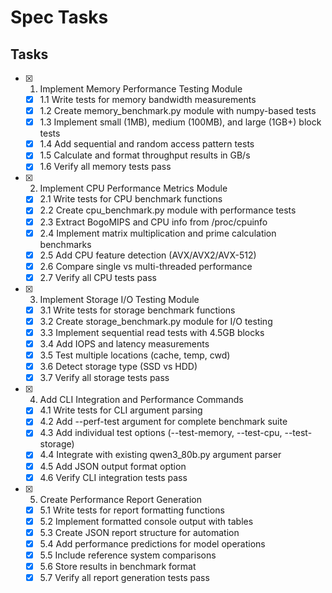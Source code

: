 # Spec Tasks

## Tasks

- [x] 1. Implement Memory Performance Testing Module
  - [x] 1.1 Write tests for memory bandwidth measurements
  - [x] 1.2 Create memory_benchmark.py module with numpy-based tests
  - [x] 1.3 Implement small (1MB), medium (100MB), and large (1GB+) block tests
  - [x] 1.4 Add sequential and random access pattern tests
  - [x] 1.5 Calculate and format throughput results in GB/s
  - [x] 1.6 Verify all memory tests pass

- [x] 2. Implement CPU Performance Metrics Module
  - [x] 2.1 Write tests for CPU benchmark functions
  - [x] 2.2 Create cpu_benchmark.py module with performance tests
  - [x] 2.3 Extract BogoMIPS and CPU info from /proc/cpuinfo
  - [x] 2.4 Implement matrix multiplication and prime calculation benchmarks
  - [x] 2.5 Add CPU feature detection (AVX/AVX2/AVX-512)
  - [x] 2.6 Compare single vs multi-threaded performance
  - [x] 2.7 Verify all CPU tests pass

- [x] 3. Implement Storage I/O Testing Module
  - [x] 3.1 Write tests for storage benchmark functions
  - [x] 3.2 Create storage_benchmark.py module for I/O testing
  - [x] 3.3 Implement sequential read tests with 4.5GB blocks
  - [x] 3.4 Add IOPS and latency measurements
  - [x] 3.5 Test multiple locations (cache, temp, cwd)
  - [x] 3.6 Detect storage type (SSD vs HDD)
  - [x] 3.7 Verify all storage tests pass

- [x] 4. Add CLI Integration and Performance Commands
  - [x] 4.1 Write tests for CLI argument parsing
  - [x] 4.2 Add --perf-test argument for complete benchmark suite
  - [x] 4.3 Add individual test options (--test-memory, --test-cpu, --test-storage)
  - [x] 4.4 Integrate with existing qwen3_80b.py argument parser
  - [x] 4.5 Add JSON output format option
  - [x] 4.6 Verify CLI integration tests pass

- [x] 5. Create Performance Report Generation
  - [x] 5.1 Write tests for report formatting functions
  - [x] 5.2 Implement formatted console output with tables
  - [x] 5.3 Create JSON report structure for automation
  - [x] 5.4 Add performance predictions for model operations
  - [x] 5.5 Include reference system comparisons
  - [x] 5.6 Store results in benchmark format
  - [x] 5.7 Verify all report generation tests pass
